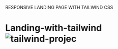 RESPONSIVE LANDING PAGE WITH TAILWIND CSS
# Landing-with-tailwind![tailwind-projec](https://user-images.githubusercontent.com/73291115/181282856-821573bb-0873-47e1-bb66-475d5ba4c627.png)
